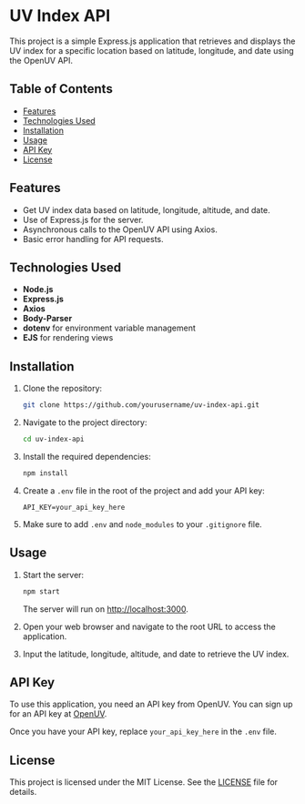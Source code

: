 # UV Index API

This project is a simple Express.js application that retrieves and displays the UV index for a specific location based on latitude, longitude, and date using the OpenUV API.

## Table of Contents

- [Features](#features)
- [Technologies Used](#technologies-used)
- [Installation](#installation)
- [Usage](#usage)
- [API Key](#api-key)
- [License](#license)

## Features

- Get UV index data based on latitude, longitude, altitude, and date.
- Use of Express.js for the server.
- Asynchronous calls to the OpenUV API using Axios.
- Basic error handling for API requests.

## Technologies Used

- **Node.js**
- **Express.js**
- **Axios**
- **Body-Parser**
- **dotenv** for environment variable management
- **EJS** for rendering views

## Installation

1. Clone the repository:

   ```bash
   git clone https://github.com/yourusername/uv-index-api.git
   ```

2. Navigate to the project directory:

   ```bash
   cd uv-index-api
   ```

3. Install the required dependencies:

   ```bash
   npm install
   ```

4. Create a `.env` file in the root of the project and add your API key:

   ```plaintext
   API_KEY=your_api_key_here
   ```

5. Make sure to add `.env` and `node_modules` to your `.gitignore` file.

## Usage

1. Start the server:

   ```bash
   npm start
   ```

   The server will run on [http://localhost:3000](http://localhost:3000).

2. Open your web browser and navigate to the root URL to access the application.

3. Input the latitude, longitude, altitude, and date to retrieve the UV index.

## API Key

To use this application, you need an API key from OpenUV. You can sign up for an API key at [OpenUV](https://openuv.io/).

Once you have your API key, replace `your_api_key_here` in the `.env` file.

## License

This project is licensed under the MIT License. See the [LICENSE](LICENSE) file for details.
```
